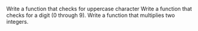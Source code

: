 Write a function that checks for uppercase character
Write a function that checks for a digit (0 through 9).
Write a function that multiplies two integers.
